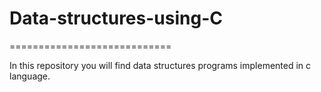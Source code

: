 # Data-structures-using-C
============================

In this repository you will find data structures programs implemented in c language.
